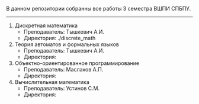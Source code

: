 В данном репозитории собранны все работы 3 семестра ВШПИ СПБПУ. 

<hr>

  
1. Дискретная математика
   * Преподаватель: Тышкевич А.И.
   * Директория: ./discrete_math
2. Теория автоматов и формальных языков
   * Преподаватель: Тышкевич А.И.
   * Директория:
3. Объектно-ориентированное программирование
   * Преподаватель: Маслаков А.П.
   * Директория:
4. Вычислительная математика
   * Преподаватель: Устинов С.М.
   * Директория:
